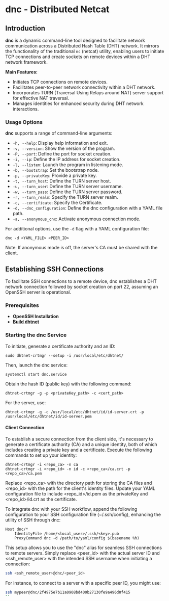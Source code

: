 # dnc - Distributed Netcat

## Introduction

**dnc** is a dynamic command-line tool designed to facilitate network communication across a Distributed Hash Table (DHT) network. It mirrors the functionality of the traditional `nc` (netcat) utility, enabling users to initiate TCP connections and create sockets on remote devices within a DHT network framework.

**Main Features:**
- Initiates TCP connections on remote devices.
- Facilitates peer-to-peer network connectivity within a DHT network.
- Incorporates TURN (Traversal Using Relays around NAT) server support for effective NAT traversal.
- Manages identities for enhanced security during DHT network interactions.

### Usage Options

**dnc** supports a range of command-line arguments:

- `-h, --help`: Display help information and exit.
- `-v, --version`: Show the version of the program.
- `-P, --port`: Define the port for socket creation.
- `-i, --ip`: Define the IP address for socket creation.
- `-l, --listen`: Launch the program in listening mode.
- `-b, --bootstrap`: Set the bootstrap node.
- `-p, --privateKey`: Provide a private key.
- `-t, --turn_host`: Define the TURN server host.
- `-u, --turn_user`: Define the TURN server username.
- `-w, --turn_pass`: Define the TURN server password.
- `-r, --turn_realm`: Specify the TURN server realm.
- `-c, --certificate`: Specify the Certificate.
- `-d, --dnc_configuration`: Define the dnc configuration with a YAML file path.
- `-a, --anonymous_cnx`: Activate anonymous connection mode.

For additional options, use the `-d` flag with a YAML configuration file:
```shell
dnc -d <YAML_FILE> <PEER_ID>
```
Note: If anonymous mode is off, the server's CA must be shared with the client.

## Establishing SSH Connections
To facilitate SSH connections to a remote device, dnc establishes a DHT network connection followed by socket creation on port 22, assuming an OpenSSH server is operational.

### Prerequisites
- **OpenSSH Installation**
- **[Build dhtnet](../BUILD.md)**

### Starting the dnc Service
To initiate, generate a certificate authority and an ID:

```shell
sudo dhtnet-crtmgr --setup -i /usr/local/etc/dhtnet/
```
Then, launch the dnc service:
```shell
systemctl start dnc.service
```
Obtain the hash ID (public key) with the following command:
```shell
dhtnet-crtmgr -g -p <privateKey_path> -c <cert_path>
```
For the server, use:
```shell
dhtnet-crtmgr -g -c /usr/local/etc/dhtnet/id/id-server.crt -p /usr/local/etc/dhtnet/id/id-server.pem
```

#### Client Connection
To establish a secure connection from the client side, it's necessary to generate a certificate authority (CA) and a unique identity, both of which includes creating a private key and a certificate. Execute the following commands to set up your identity:

```shell
dhtnet-crtmgr -i <repo_ca> -n ca
dhtnet-crtmgr -i <repo_id> -n id -c <repo_ca>/ca.crt -p <repo_ca>/ca.pem
```
Replace <repo_ca> with the directory path for storing the CA files and <repo_id> with the path for the client's identity files. Update your YAML configuration file to include <repo_id>/id.pem as the privateKey and <repo_id>/id.crt as the certificate.

To integrate dnc with your SSH workflow, append the following configuration to your SSH configuration file (~/.ssh/config), enhancing the utility of SSH through dnc:

```ssh
Host dnc/*
    IdentityFile /home/<local_user>/.ssh/<key>.pub
    ProxyCommand dnc -d /path/to/yaml/config $(basename %h)
```

This setup allows you to use the "dnc" alias for seamless SSH connections to remote servers. Simply replace <peer_id> with the actual server ID and <ssh_remote_user> with the intended SSH username when initiating a connection:
```sh
ssh <ssh_remote_user>@dnc/<peer_id>
```
For instance, to connect to a server with a specific peer ID, you might use:
```sh
ssh mypeer@dnc/2f4975e7b11a0908bd400b27130fe9a496d0f415
``